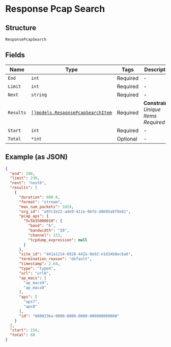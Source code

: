 
# Response Pcap Search

## Structure

`ResponsePcapSearch`

## Fields

| Name | Type | Tags | Description |
|  --- | --- | --- | --- |
| `End` | `int` | Required | - |
| `Limit` | `int` | Required | - |
| `Next` | `string` | Required | - |
| `Results` | [`[]models.ResponsePcapSearchItem`](../../doc/models/response-pcap-search-item.md) | Required | **Constraints**: *Unique Items Required* |
| `Start` | `int` | Required | - |
| `Total` | `*int` | Optional | - |

## Example (as JSON)

```json
{
  "end": 196,
  "limit": 230,
  "next": "next6",
  "results": [
    {
      "duration": 600.0,
      "format": "stream",
      "max_num_packets": 1024,
      "org_id": "a97c1b22-a4e9-411e-9bfd-d8695a0f9e61",
      "pcap_aps": {
        "5c5b35000010": {
          "band": "6",
          "bandwidth": "20",
          "channel": 133,
          "tcpdump_expression": null
        }
      },
      "site_id": "441a1214-6928-442a-8e92-e1d34b8ec6a6",
      "termination_reason": "default",
      "timestamp": 2.64,
      "type": "type4",
      "url": "url0",
      "ap_macs": [
        "ap_macs9",
        "ap_macs8"
      ],
      "aps": [
        "aps7",
        "aps8"
      ],
      "id": "000023ba-0000-0000-0000-000000000000"
    }
  ],
  "start": 154,
  "total": 68
}
```

